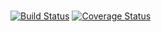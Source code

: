 # 

[![Build Status](https://travis-ci.org/dog-ai/dogbowl.svg?branch=master)](https://travis-ci.org/dog-ai/dogbowl)
[![Coverage Status](https://coveralls.io/repos/github/dog-ai/dogbowl/badge.svg?branch=master)](https://coveralls.io/github/dog-ai/dogbowl?branch=master)
